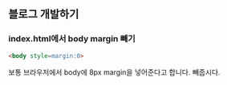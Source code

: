 ## 블로그 개발하기

### index.html에서 body margin 빼기

```HTML
<body style=margin:0>
```

보통 브라우저에서 body에 8px margin을 넣어준다고 합니다. 빼줍시다.
